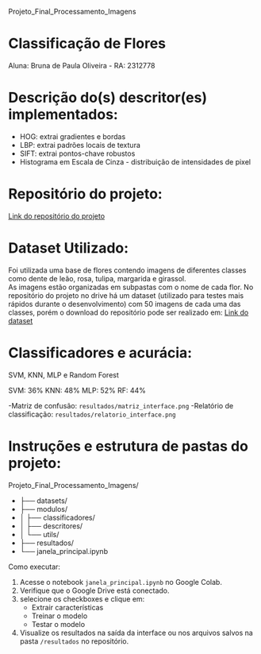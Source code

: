 Projeto_Final_Processamento_Imagens

# Classificação de Flores

Aluna: Bruna de Paula Oliveira - RA: 2312778

# Descrição do(s) descritor(es) implementados:
- HOG: extrai gradientes e bordas
- LBP: extrai padrões locais de textura
- SIFT: extrai pontos-chave robustos
- Histograma em Escala de Cinza - distribuição de intensidades de pixel
  
# Repositório do projeto:
[Link do repositório do projeto](https://drive.google.com/drive/folders/1wP4-1uw9bPZyeXej4ZtH78zN-j7pCbJm?usp=sharing)

# Dataset Utilizado:
Foi utilizada uma base de flores contendo imagens de diferentes classes como dente de leão, rosa, tulipa, margarida e girassol.  
As imagens estão organizadas em subpastas com o nome de cada flor.
No repositório do projeto no drive há um dataset (utilizado para testes mais rápidos durante o desenvolvimento) com 50 imagens de cada uma das classes, porém o download do repositório pode ser realizado em:
[Link do dataset](https://www.kaggle.com/datasets/alxmamaev/flowers-recognition)

# Classificadores e acurácia:
SVM, KNN, MLP e Random Forest

  SVM: 36%
  KNN: 48%
  MLP: 52%
  RF: 44%

-Matriz de confusão: `resultados/matriz_interface.png`
-Relatório de classificação: `resultados/relatorio_interface.png`

# Instruções e estrutura de pastas do projeto:
Projeto_Final_Processamento_Imagens/
- ├── datasets/
- ├── modulos/
- │ ├── classificadores/
- │ ├── descritores/
- │ └── utils/
- ├── resultados/
- └── janela_principal.ipynb

Como executar:
1. Acesse o notebook `janela_principal.ipynb` no Google Colab.
2. Verifique que o Google Drive está conectado.
3. selecione os checkboxes e clique em:
   - Extrair características
   - Treinar o modelo
   - Testar o modelo
4. Visualize os resultados na saída da interface ou nos arquivos salvos na pasta `/resultados` no repositório.
